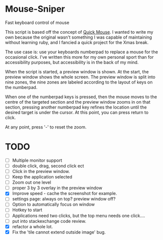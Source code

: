 # Mouse-Sniper
Fast keyboard control of mouse


This script is based off the concept of [Quick Mouse](https://github.com/trishume/QuickMouse). I wanted to write my own because the original wasn't something I was capable of maintaining without learning ruby, and I fancied a quick project for the Xmas break. 

The use case is: use your keyboards numberpad to replace a mouse for the occasional click. I've written this more for my own personal sport than for accessibility purposes, but accessibility is in the back of my mind. 

When the script is started, a preview window is shown. At the start, the preview window shows the whole screen. The preview window is split into nine zones, the nine zones are labeled according to the layout of keys on the numberpad. 

When one of the numberpad keys is pressed, then the mouse moves to the centre of the targeted section and the preview window zooms in on that section, pressing another numberpad key refines the location until the desired target is under the cursor. At this point, you can press return to click. 

At any point, press '-' to reset the zoom.    


# TODO 
 - [ ]  Multiple monitor support
 - [ ]  double click, drag, second click ect 
 - [ ]  Click in the preview window. 
 - [ ]  Keep the application selected
 - [ ]  Zoom out one level  
 - [ ]  proper 3 by 3 overlay in the preview window
 - [x]  Improve speed - cache the screenshot for example. 
 - [ ]  settings page: always on top? preview window off? 
 - [ ]  Option to automatically focus on window
 - [ ]  Hotkey to start
 - [ ]  Applications need two clicks, but the top menu needs one click.... 
 - [ ]  put into stackexchange code review. 
 - [x]  refactor a whole lot.        
 - [x]  Fix the 'tile cannot extend outside image' bug.  
